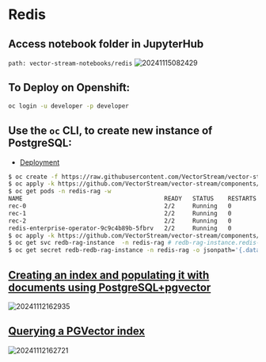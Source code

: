# Redis

## Access notebook folder in JupyterHub
`path: vector-stream-notebooks/redis`
![20241115082429](https://i.imgur.com/Vl5IvC2.png)
## To Deploy on Openshift:

```bash
oc login -u developer -p developer
```

## Use the `oc` CLI, to create new instance of PostgreSQL:
 * [Deployment](https://github.com/VectorStream/vector-stream/tree/main/components/vector-databases/redis)
```bash
$ oc create -f https://raw.githubusercontent.com/VectorStream/vector-stream/refs/heads/main/components/vector-databases/redis/operators/base/namespace.yaml
$ oc apply -k https://github.com/VectorStream/vector-stream/components/vector-databases/redis/operators/overlays/default
$ oc get pods -n redis-rag -w                                                             03:47:53 PM
NAME                                        READY   STATUS    RESTARTS   AGE
rec-0                                       2/2     Running   0          2m38s
rec-1                                       2/2     Running   0          2m1s
rec-2                                       2/2     Running   0          63s
redis-enterprise-operator-9c9c4b89b-5fbrv   2/2     Running   0          2m43s
$ oc apply -k https://github.com/VectorStream/vector-stream/components/vector-databases/redis/instance/overlays/default
$ oc get svc redb-rag-instance  -n redis-rag # redb-rag-instance.redis-rag.svc.cluster.local  and the exposed port Use this service name for the notebooks
$ oc get secret redb-redb-rag-instance -n redis-rag -o jsonpath='{.data.password}' | base64 -d # Use this password for the notebooks
```

## [Creating an index and populating it with documents using PostgreSQL+pgvector](Langchain-PgVector-Ingest.ipynb)
![20241112162935](https://i.imgur.com/L6Ust1M.png)

## [Querying a PGVector index](Langchain-PgVector-Query.ipynb)
![20241112162721](https://i.imgur.com/qm0ATb3.png)